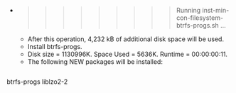 * >>>>>>>>> Running inst-min-con-filesystem-btrfs-progs.sh ...
  * After this operation, 4,232 kB of additional disk space will be used.
  * Install btrfs-progs.
  * Disk size = 1130996K. Space Used = 5636K. Runtime = 00:00:00:11.
  * The following NEW packages will be installed:
  ```bash
btrfs-progs liblzo2-2
  ```
